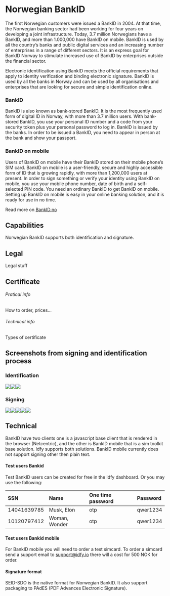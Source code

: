 # Norwegian BankID

The first Norwegian customers were issued a BankID in 2004. At that time, the Norwegian banking sector had been working for four years on developing a joint infrastructure. Today, 3.7 million Norwegians have a BankID, and more than 1.000,000 have BankID on mobile. BankID is used by all the country’s banks and public digital services and an increasing number of enterprises in a range of different sectors. It is an express goal for BankID Norway to stimulate increased use of BankID by enterprises outside the financial sector.

Electronic identification using BankID meets the official requirements that apply to identity verification and binding electronic signature. BankID is used by all the banks in Norway and can be used by all organisations and enterprises that are looking for secure and simple identification online.

### BankID

BankID is also known as bank-stored BankID. It is the most frequently used form of digital ID in Norway, with more than 3.7 million users. With bank-stored BankID, you use your personal ID number and a code from your security token plus your personal password to log in. BankID is issued by the banks. In order to be issued a BankID, you need to appear in person at the bank and show your passport.

### BankID on mobile

Users of BankID on mobile have their BankID stored on their mobile phone’s SIM card. BankID on mobile is a user-friendly, secure and highly accessible form of ID that is growing rapidly, with more than 1,200,000 users at present. In order to sign something or verify your identity using BankID on mobile, you use your mobile phone number, date of birth and a self-selected PIN code. You need an ordinary BankID to get BankID on mobile. Setting up BankID on mobile is easy in your online banking solution, and it is ready for use in no time.

Read more on [BankID.no](https://www.bankid.no/en/about-us/)

## Capabilities

Norwegian BankID supports both identification and signature.

## Legal

Legal stuff

## Certificate

###### Pratical info

How to order, prices...

###### Technical info

Types of certificate

## Screenshots from signing and identification process

### Identification

![](/assets/nbid-auth-1.png)![](/assets/nbid-auth-2.png)![](/assets/nbid-auth-3.png)

### Signing

![](/assets/nbid-sign-1.png)![](/assets/nbid-sign-2.png)![](/assets/nbid-sign-3.png)![](/assets/nbid-sign-4.png)![](/assets/nbid-sign-5.png)

## Technical

BankID have two clients one is a javascript base client that is rendered in the browser \(Netcentric\), and the other is BankID mobile that is a sim toolkit base solution. Idfy supports both solutions. BankID mobile currently does not support signing other then plain text.

#### Test users Bankid

Test BankID users can be created for free in the Idfy dashboard. Or you may use the following:

| SSN | Name | One time password | Password |
| :--- | :--- | :--- | :--- |
| 14041639785 | Musk, Elon | otp | qwer1234 |
| 10120797412 | Woman, Wonder | otp | qwer1234 |

#### Test users Bankid mobile

For BankID mobile you will need to order a test simcard. To order a simcard send a support email to [support@idfy.io](mailto:support@idfy.io) there will a cost for 500 NOK for order.

#### 

#### Signature format

SEID-SDO is the native format for Norwegian BankID. It also support packaging to PAdES \(PDF Advances Electronic Signature\).



